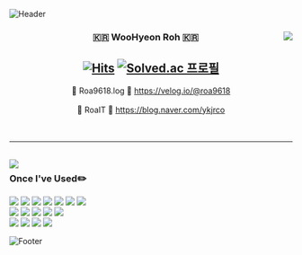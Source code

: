 ![Header](https://capsule-render.vercel.app/api?text=Hi\,&nbsp;there&type=waving&color=364765&height=200&section=header&fontColor=FAF7F5)

<div align="center">
    
  <img align="right" src="https://github-readme-stats.vercel.app/api?username=roa9618&show_icons=true&theme=dracula&exclude_repo=Computer-Science-Engineering&langs_count=10"/>
  
  ### 🇰🇷 WooHyeon Roh 🇰🇷 
  [![Hits](https://hits.seeyoufarm.com/api/count/incr/badge.svg?url=https%3A%2F%2Fgithub.com%2Froa9618%2Fhit-counter&count_bg=%23000000&title_bg=%23000000&icon=github.svg&icon_color=%23FFFFFF&title=GitHub&edge_flat=false)](https://hits.seeyoufarm.com)
[![Solved.ac 프로필](http://mazassumnida.wtf/api/mini/generate_badge?boj=rcoykj)](https://solved.ac/rcoykj)
---

🍏 Roa9618.log 🍏 https://velog.io/@roa9618<br><br>
🍊 RoaIT 🍊 https://blog.naver.com/ykjrco<br><br><br>
- - -
<br>
  <img align="left" src="https://github-readme-stats.vercel.app/api/top-langs/?username=roa9618&theme=dracula&exclude_repo=Computer-Science-Engineering&langs_count=10"/>

</div>

<div align="left">

### Once I've Used✏️

<img src="https://img.shields.io/badge/Arduino-00979D?style=flat&logo=Arduino&logoColor=white"/> <img src="https://img.shields.io/badge/C-A8B9CC?style=flat&logo=C&logoColor=white"/> <img src="https://img.shields.io/badge/C++-00599C?style=flat-square&logo=C%2B%2B&logoColor=white"/> <img src="https://img.shields.io/badge/JavaScript-F7DF1E?style=flat&logo=JavaScript&logoColor=white"/> <img src="https://img.shields.io/badge/Python-3776AB?style=flat&logo=Python&logoColor=white"/> <img src="https://img.shields.io/badge/React-61DAFB?style=flat&logo=React&logoColor=white"/> <img src="https://img.shields.io/badge/SQLite-003B57?style=flat&logo=SQLite&logoColor=white"/><br>
<img src="https://img.shields.io/badge/Eclipse-2C2255?style=flat&logo=Eclipse IDE&logoColor=white"/> <img src="https://img.shields.io/badge/Jupyter Notebook-F37626?style=flat&logo=Jupyter&logoColor=white"/> <img src="https://img.shields.io/badge/Visual Studio-5C2D91?style=flat&logo=Visual Studio&logoColor=white"/> <img src="https://img.shields.io/badge/Visual Studio Code-007ACC?style=flat&logo=Visual Studio Code&logoColor=white"/> <img src="https://img.shields.io/badge/XCode-147EFB?style=flat&logo=XCode&logoColor=white"/><br>
<img src="https://img.shields.io/badge/Git-F05032?style=flat&logo=Git&logoColor=white"/> <img src="https://img.shields.io/badge/GitHub-181717?style=flat&logo=GitHub&logoColor=white"/> <img src="https://img.shields.io/badge/Notion-000000?style=flat&logo=Notion&logoColor=white"/> <img src="https://img.shields.io/badge/Velog-20C997?style=flat&logo=Velog&logoColor=white"/>

</div>

![Footer](https://capsule-render.vercel.app/api?type=waving&color=364765&height=200&section=footer)

